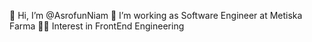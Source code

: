 👋 Hi, I’m @AsrofunNiam
🔭 I’m working as Software Engineer at Metiska Farma
👨‍💻 Interest in FrontEnd Engineering
<!---
AsrofunNiam/AsrofunNiam is a ✨ special ✨ repository because its `README.md` (this file) appears on your GitHub profile.
You can click the Preview link to take a look at your changes.
--->
